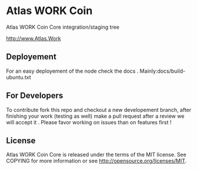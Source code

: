 # Atlas WORK Coin

Atlas WORK Coin Core integration/staging tree

http://www.Atlas.Work


## Deployement

For an easy deployement of the node check the docs .
Mainly:docs/build-ubuntu.txt

## For Developers

To contribute fork this repo and checkout a new developement branch,
after finishing your work (testing as well) make a pull request after a review we will accept it .
Please favor working on issues than on features first !




## License

Atlas WORK Coin Core is released under the terms of the MIT license. See COPYING for more information or see http://opensource.org/licenses/MIT.

